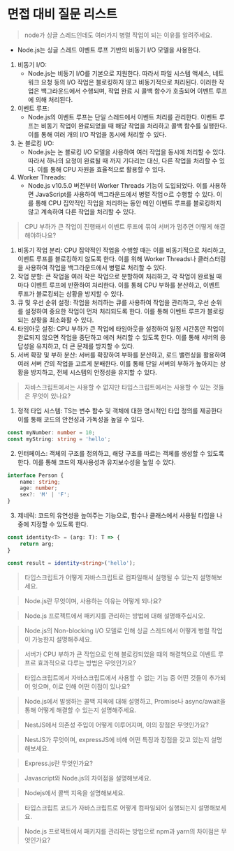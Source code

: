# 면접 대비 질문 리스트

> node가 싱글 스레드인데도 여러가지 병렬 작업이 되는 이유를 알려주세요.

- Node.js는 싱글 스레드 이벤트 루프 기반의 비동기 I/O 모델을 사용한다.

1. 비동기 I/O:
	- Node.js는 비동기 I/O를 기본으로 지원한다. 따라서 파일 시스템 액세스, 네트워크 요청 등의 I/O 작업은 블로킹하지 않고 비동기적으로 처리된다. 이러한 작업은 백그라운드에서 수행되며, 작업 완료 시 콜백 함수가 호출되어 이벤트 루프에 의해 처리된다.
2. 이벤트 루프:
	- Node.js의 이벤트 루프는 단일 스레드에서 이벤트 처리를 관리한다. 이벤트 루프는 비동기 작업이 완료되었을 때 해당 작업을 처리하고 콜백 함수를 실행한다. 이를 통해 여러 개의 I/O 작업을 동시에 처리할 수 있다.
3. 논 블로킹 I/O:
	- Node.js는 논 블로킹 I/O 모델을 사용하여 여러 작업을 동시에 처리할 수 있다. 따라서 하나의 요청이 완료될 때 까지 기다리는 대신, 다른 작업을 처리할 수 있다. 이를 통해 CPU 자원을 효율적으로 활용할 수 있다.
4. Worker Threads: 
	- Node.js v10.5.0 버전부터 Worker Threads 기능이 도입되었다. 이를 사용하면 JavaScript를 사용하여 백그라운드에서 병렬 작업ㅇ르 수행할 수 있다. 이를 통해 CPU 집약적인 작업을 처리하는 동안 메인 이벤트 루프를 블로킹하지 않고 계속하여 다른 작업을 처리할 수 있다.

> CPU 부하가 큰 작업이 진행돼서 이벤트 루프에 묶여 서버가 멈추면 어떻게 해결해야하나요?

1. 비동기 작업 분리: CPU 집약적인 작업을 수행할 때는 이를 비동기적으로 처리하고, 이벤트 루프를 블로킹하지 않도록 한다. 이를 위해 Worker Threads나 클러스터링을 사용하여 작업을 백그라운드에서 병렬로 처리할 수 있다.
2. 작업 분할: 큰 작업을 여러 작은 작업으로 분할하여 처리하고, 각 작업이 완료될 때 마다 이벤트 루프에 반환하여 처리한다. 이를 통해 CPU 부하를 분산하고, 이벤트 루프가 블로킹되는 상황을 방지할 수 있다.
3. 큐 및 우선 순위 설정: 작업을 처리하는 큐를 사용하여 작업을 관리하고, 우선 순위를 설정하여 중요한 작업이 먼저 처리되도록 한다. 이를 통해 이벤트 루프가 블로킹되는 상황을 최소화활 수 있다.
4. 타임아웃 설정: CPU 부하가 큰 작업에 타임아웃을 설정하여 일정 시간동안 작업이 완료되지 않으면 작업을 중단하고 에러 처리할 수 있도록 한다. 이를 통해 서버의 응답성을 유지하고, 더 큰 문제를 방지할 수 있다.
5. 서버 확장 및 부하 분산: 서버를 확장하여 부하를 분산하고, 로드 밸런싱을 활용하여 여러 서버 간의 작업을 고르게 분배한다. 이를 통해 단일 서버의 부하가 높아지는 상황을 방지하고, 전체 시스템의 안정성을 유지할 수 있다.

> 자바스크립트에서는 사용할 수 없지만 타입스크립트에서는 사용할 수 있는 것들은 무엇이 있나요?

1. 정적 타입 시스템: TS는 변수 함수 및 객체에 대한 명시적인 타입 정의를 제공한다 이를 통해 코드의 안전성과 가독성을 높일 수 있다.
```ts
const myNumber: number = 10;
const myString: string = 'hello';
```

2. 인터페이스: 객체의 구조를 정의하고, 해당 구조를 따르는 객체를 생성할 수 있도록 한다. 이를 통해 코드의 재사용성과 유지보수성을 높일 수 있다.
```ts
interface Person {
	name: string;
	age: number;
	sex?: 'M' | 'F';
}
```

3. 제네릭: 코드의 유연성을 높여주는 기능으로, 함수나 클래스에서 사용될 타입을 나중에 지정할 수 있도록 한다.
```ts
const identity<T> = (arg: T): T => {
	return arg;
}

const result = identity<string>('hello');
```

> 타입스크립트가 어떻게 자바스크립트로 컴파일해서 실행될 수 있는지 설명해보세요.

> Node.js란 무엇이며, 사용하는 이유는 어떻게 되나요?

> Node.js 프로젝트에서 패키지를 관리하는 방법에 대해 설명해주십시오.

> Node.js의 Non-blocking I/O 모델로 인해 싱글 스레드에서 어떻게 병럴 작업이 가능한지 설명해주세요.

> 서버가 CPU 부하가 큰 작업으로 인해 블로킹되었을 떄의 해결책으로 이벤트 루프르 효과적으로 다루는 방법은 무엇인가요?

> 타입스크립트에서 자바스크립트에서 사용할 수 없는 기능 중 어떤 것들이 추가되어 잇으며, 이로 인해 어떤 이점이 있나요?

> Node.js에서 발생하는 콜백 지옥에 대해 설명하고, Promise나 async/await을 통해 어떻게 해결할 수 있는지 설명해주세요.

> NestJS에서 의존성 주입이 어떻게 이루어지며, 이의 장점은 무엇인가요?

> NestJS가 무엇이며, expressJS에 비해 어떤 특징과 장점을 갖고 있는지 설명해보세요.

> Express.js란 무엇인가요?

>Javascript와 Node.js의 차이점을 설명해보세요.

> Nodejs에서 콜백 지옥을 설명해보세요.

> 타입스크립트 코드가 자바스크립트로 어떻게 컴파일되어 실행되는지 설명해보세요.

> Node.js 프로젝트에서 패키지를 관리하는 방법으로 npm과 yarn의 차이점은 무엇인가요?

